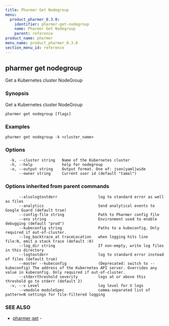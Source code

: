 ```yaml
---
title: Pharmer Get Nodegroup
menu:
  product_pharmer_0.3.0:
    identifier: pharmer-get-nodegroup
    name: Pharmer Get Nodegroup
    parent: reference
product_name: pharmer
menu_name: product_pharmer_0.3.0
section_menu_id: reference
---
```

## pharmer get nodegroup

Get a Kubernetes cluster NodeGroup

### Synopsis

Get a Kubernetes cluster NodeGroup

```
pharmer get nodegroup [flags]
```

### Examples

```
pharmer get nodegroup -k <cluster_name>
```

### Options

```
  -k, --cluster string   Name of the Kubernetes cluster
  -h, --help             help for nodegroup
  -o, --output string    Output format. One of: json|yaml|wide
      --owner string     Current user id (default "tamal")
```

### Options inherited from parent commands

```
      --alsologtostderr                  log to standard error as well as files
      --analytics                        Send analytical events to Google Guard (default true)
      --config-file string               Path to Pharmer config file
      --env string                       Environment used to enable debugging (default "prod")
      --kubeconfig string                Paths to a kubeconfig. Only required if out-of-cluster.
      --log_backtrace_at traceLocation   when logging hits line file:N, emit a stack trace (default :0)
      --log_dir string                   If non-empty, write log files in this directory
      --logtostderr                      log to standard error instead of files (default true)
      --master --kubeconfig              (Deprecated: switch to --kubeconfig) The address of the Kubernetes API server. Overrides any value in kubeconfig. Only required if out-of-cluster.
      --stderrthreshold severity         logs at or above this threshold go to stderr (default 2)
  -v, --v Level                          log level for V logs
      --vmodule moduleSpec               comma-separated list of pattern=N settings for file-filtered logging
```

### SEE ALSO

* [pharmer get](/docs/reference/pharmer_get.md)	 - 

